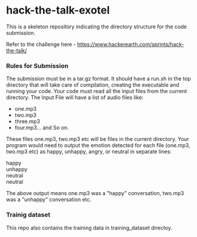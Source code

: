 # hack-the-talk-exotel
This is a skeleton repository indicating the directory structure for the code submission.

Refer to the challenge here - https://www.hackerearth.com/sprints/hack-the-talk/

### Rules for Submission

The submission must be in a tar.gz format. It should have a run.sh in the top
directory that will take care of compilation, creating the executable and
running your code. Your code must read all the input files from the current
directory. The Input File will have a list of audio files like:

 - one.mp3
 - two.mp3
 - three.mp3
 - four.mp3... and So on.

These files one.mp3, two.mp3 etc will be files in the current directory. Your program would need to output the emotion detected for each file (one.mp3, two.mp3 etc) as happy, unhappy, angry, or neutral in separate lines:

happy  
unhappy  
neutral  
neutral  

The above output means one.mp3 was a "happy" conversation, two.mp3 was a "unhappy" conversation etc.


### Trainig dataset

This repo also contains the training data in training_dataset directoy.
